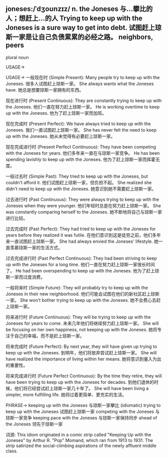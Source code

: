 joneses:/ˈdʒoʊnzɪz/
n.
the Joneses
与…攀比的人；想赶上…的人
Trying to keep up with the Joneses is a sure way to get into debt.  试图赶上琼斯一家是让自己负债累累的必经之路。
neighbors, peers
-
plural noun


USAGE->

USAGE->
一般现在时 (Simple Present):
Many people try to keep up with the Joneses. 很多人试图赶上琼斯一家。
She always wants what the Joneses have. 她总是想要琼斯一家拥有的东西。

现在进行时 (Present Continuous):
They are constantly trying to keep up with the Joneses. 他们一直在努力赶上琼斯一家。
He is working overtime to keep up with the Joneses. 他为了赶上琼斯一家而加班。

现在完成时 (Present Perfect):
We have always tried to keep up with the Joneses. 我们一直试图赶上琼斯一家。
She has never felt the need to keep up with the Joneses. 她从未觉得有必要赶上琼斯一家。

现在完成进行时 (Present Perfect Continuous):
They have been competing with the Joneses for years. 他们多年来一直在与琼斯一家竞争。
He has been spending lavishly to keep up with the Joneses. 他为了赶上琼斯一家而挥霍无度。

一般过去时 (Simple Past):
They tried to keep up with the Joneses, but couldn't afford it. 他们试图赶上琼斯一家，但负担不起。
She realized she didn't need to keep up with the Joneses. 她意识到她不需要赶上琼斯一家。

过去进行时 (Past Continuous):
They were always trying to keep up with the Joneses when they were younger.  他们年轻时总是在努力赶上琼斯一家。
She was constantly comparing herself to the Joneses. 她不断地将自己与琼斯一家进行比较。

过去完成时 (Past Perfect):
They had tried to keep up with the Joneses for years before they realized it was futile.  在他们意识到这是徒劳之前，他们多年来一直试图赶上琼斯一家。
She had always envied the Joneses' lifestyle. 她一直羡慕琼斯一家的生活方式。

过去完成进行时 (Past Perfect Continuous):
They had been striving to keep up with the Joneses for a long time. 他们一直在努力赶上琼斯一家很长时间了。
He had been overspending to keep up with the Joneses. 他为了赶上琼斯一家而过度消费。

一般将来时 (Simple Future):
They will probably try to keep up with the Joneses in their new neighborhood.  他们可能会试图在他们的新社区赶上琼斯一家。
She won't bother trying to keep up with the Joneses. 她不会费心去赶上琼斯一家。


将来进行时 (Future Continuous):
They will be trying to keep up with the Joneses for years to come. 未来几年他们将继续努力赶上琼斯一家。
She will be focusing on her own happiness, not keeping up with the Joneses. 她将专注于自己的幸福，而不是赶上琼斯一家。

将来完成时 (Future Perfect):
By next year, they will have given up trying to keep up with the Joneses. 到明年，他们将放弃尝试赶上琼斯一家。
She will have realized the importance of living within her means. 她将意识到量入为出的重要性。

将来完成进行时 (Future Perfect Continuous):
By the time they retire, they will have been trying to keep up with the Joneses for decades. 到他们退休的时候，他们将已经尝试赶上琼斯一家几十年了。
She will have been living a simpler, more fulfilling life. 她将过着更简单、更充实的生活。

PHRASE->
keeping up with the Joneses  与琼斯一家攀比 (idiomatic)
trying to keep up with the Joneses  试图赶上琼斯一家
competing with the Joneses  与琼斯一家竞争
keeping pace with the Joneses  与琼斯一家保持同步
ahead of the Joneses  领先于琼斯一家


词源:  This idiom originated in a comic strip called "Keeping Up with the Joneses" by Arthur R. "Pop" Momand, which ran from 1913 to 1931. The strip satirized the social-climbing aspirations of the newly affluent middle class.
